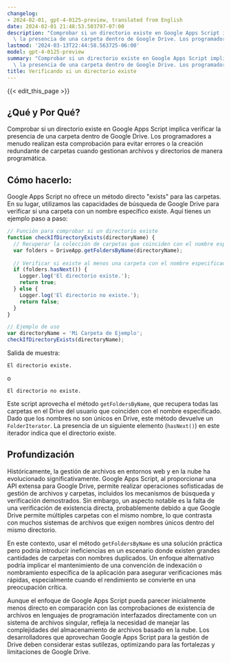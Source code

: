 ```yaml
---
changelog:
- 2024-02-01, gpt-4-0125-preview, translated from English
date: 2024-02-01 21:48:53.503797-07:00
description: "Comprobar si un directorio existe en Google Apps Script implica verificar\
  \ la presencia de una carpeta dentro de Google Drive. Los programadores a menudo\u2026"
lastmod: '2024-03-13T22:44:58.563725-06:00'
model: gpt-4-0125-preview
summary: "Comprobar si un directorio existe en Google Apps Script implica verificar\
  \ la presencia de una carpeta dentro de Google Drive. Los programadores a menudo\u2026"
title: Verificando si un directorio existe
---
```


{{< edit_this_page >}}

## ¿Qué y Por Qué?

Comprobar si un directorio existe en Google Apps Script implica verificar la presencia de una carpeta dentro de Google Drive. Los programadores a menudo realizan esta comprobación para evitar errores o la creación redundante de carpetas cuando gestionan archivos y directorios de manera programática.

## Cómo hacerlo:

Google Apps Script no ofrece un método directo "exists" para las carpetas. En su lugar, utilizamos las capacidades de búsqueda de Google Drive para verificar si una carpeta con un nombre específico existe. Aquí tienes un ejemplo paso a paso:

```javascript
// Función para comprobar si un directorio existe
function checkIfDirectoryExists(directoryName) {
  // Recuperar la colección de carpetas que coinciden con el nombre especificado
  var folders = DriveApp.getFoldersByName(directoryName);
  
  // Verificar si existe al menos una carpeta con el nombre especificado
  if (folders.hasNext()) {
    Logger.log('El directorio existe.');
    return true;
  } else {
    Logger.log('El directorio no existe.');
    return false;
  }
}

// Ejemplo de uso
var directoryName = 'Mi Carpeta de Ejemplo';
checkIfDirectoryExists(directoryName);
```

Salida de muestra:
```
El directorio existe.
```
o 
```
El directorio no existe.
```

Este script aprovecha el método `getFoldersByName`, que recupera todas las carpetas en el Drive del usuario que coinciden con el nombre especificado. Dado que los nombres no son únicos en Drive, este método devuelve un `FolderIterator`. La presencia de un siguiente elemento (`hasNext()`) en este iterador indica que el directorio existe.

## Profundización

Históricamente, la gestión de archivos en entornos web y en la nube ha evolucionado significativamente. Google Apps Script, al proporcionar una API extensa para Google Drive, permite realizar operaciones sofisticadas de gestión de archivos y carpetas, incluidos los mecanismos de búsqueda y verificación demostrados. Sin embargo, un aspecto notable es la falta de una verificación de existencia directa, probablemente debido a que Google Drive permite múltiples carpetas con el mismo nombre, lo que contrasta con muchos sistemas de archivos que exigen nombres únicos dentro del mismo directorio.

En este contexto, usar el método `getFoldersByName` es una solución práctica pero podría introducir ineficiencias en un escenario donde existen grandes cantidades de carpetas con nombres duplicados. Un enfoque alternativo podría implicar el mantenimiento de una convención de indexación o nombramiento específica de la aplicación para asegurar verificaciones más rápidas, especialmente cuando el rendimiento se convierte en una preocupación crítica.

Aunque el enfoque de Google Apps Script pueda parecer inicialmente menos directo en comparación con las comprobaciones de existencia de archivos en lenguajes de programación interfazados directamente con un sistema de archivos singular, refleja la necesidad de manejar las complejidades del almacenamiento de archivos basado en la nube. Los desarrolladores que aprovechan Google Apps Script para la gestión de Drive deben considerar estas sutilezas, optimizando para las fortalezas y limitaciones de Google Drive.
